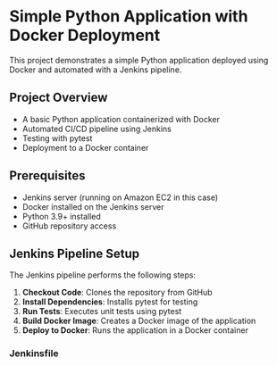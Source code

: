 # Simple Python Application with Docker Deployment

This project demonstrates a simple Python application deployed using Docker and automated with a Jenkins pipeline.

## Project Overview

- A basic Python application containerized with Docker
- Automated CI/CD pipeline using Jenkins
- Testing with pytest
- Deployment to a Docker container

## Prerequisites

- Jenkins server (running on Amazon EC2 in this case)
- Docker installed on the Jenkins server
- Python 3.9+ installed
- GitHub repository access

## Jenkins Pipeline Setup

The Jenkins pipeline performs the following steps:

1. **Checkout Code**: Clones the repository from GitHub
2. **Install Dependencies**: Installs pytest for testing
3. **Run Tests**: Executes unit tests using pytest
4. **Build Docker Image**: Creates a Docker image of the application
5. **Deploy to Docker**: Runs the application in a Docker container

### Jenkinsfile

```groovy

